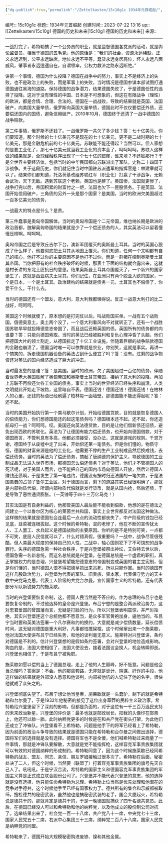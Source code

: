 ```yaml
---
{"dg-publish":true,"permalink":"/Zettelkasten/15c10g1c 1934年元首崛起/","dgPassFrontmatter":true}
---
```


编号:: 15c10g1c
标题:: 1934年元首崛起
创建时间:: 2023-07-22 13:16
up:: [[Zettelkasten/15c10g1 德国的历史和未来\|15c10g1 德国的历史和未来]]
来源:: 

---
一战打完了，希特勒搞了一个公务员的职业，就是监督德国各党派的活动，就是舆论监督员，相当于德国的五毛党。他的原话是：“我们的社会，资源永远稀缺，正义永远迟到，公平永远缺席，地位永远不平等，蠢货永远身居高位，坏人永远八面威风，肇事者永远逍遥自在，自谓领率，公权力救济之路永远断绝。”

讲第一个事情，德国为什么投降？德国在战争中的努力，事实上不是经济上的失败，也不是政治上的失败，而是军事上的失败，当时情况是德国参谋本部试图打通德国通往黑海的道路，保持德国的战争潜力，结果德国失败了，于是德国任性的选择了投降。这对于没有理性的中国、日本是不可想象的，但这在有限战争（理性）的欧洲，都是合情、合理、合法的。德国在一战战败，导致的结果就是英国、法国破产，向美国大量举债，俄罗斯向英国大量举债，德国此时不仅仅要偿还外债，还要偿还国内的国债，避免信用破产。2010年10月，德国终于还清了一战中德国的战争赔款。

第二件事情，俄罗斯不还钱了。一战俄罗斯一共欠了多少钱？答：七十亿美元。你们要知道，那个时候的七十亿美元不是现在的七十亿美元，更不是二战时期的七十亿美元，那是金融危机前的七十亿美元。苏联能不能还得起？当然可以。但人家想的是要工业化了，那七十亿美元就当我工业化的资本金了，呵呵呵呵。苏联人这样做的结果就是，全球经融秩序出现了一个七十亿的窟窿，谁来填？不还钱那行？于是全世界主要经济体，包括当时的中华民国都向苏联派出了军队，史称二十四国干涉战争。关于这段历史，你们就记住当时中国驻苏派遣军的指挥官是：林建章就可以了。结果你们都知道，托洛茨基改组苏联红军（职业化）打赢了干涉战争，无赖会武功，天下无敌。遇到苏联这个老赖，英国也是醉了。英国惨，法国就更惨了，战争打完以后，帝国积累的财富付之一炬，法国也欠下一屁股债务。于是英国、法国开始信用破产，三角债的另外一头是那个国家？是美国，当时的欧洲欠美国超过一百多亿美元的债务，

一战最大的特点是什么？是贵。

第三件蠢事是奥匈帝国解体。当时的奥匈帝国是个二元帝国，维也纳长期是欧洲的政治首都，肢解奥匈帝国的结果就是少了一个偿还债务的人，其实英法可以留着慢慢压榨啊。呵呵呵。

奥匈帝国之后是导致丘吉尔下台，澳新军团覆灭的奥斯曼土耳其，当时的英国心狠成了什么样子，他要彻底把土耳其从地图上覆灭。你们知道，任何一个文明都有自己的核心，他打不过你的主要原因不是他打不过你，而是一群猪在控制奥斯曼土耳其帝国。当你把原有的社会秩序破坏的时候，那表土下面的结构就会露出来，这就是村长讲的东北土匪抗日的意思。结果奥斯曼土耳其帝国覆灭了，一个新兴的国家诞生了，这就是西亚病夫土耳其。你们记住，在亚洲只有两个脱亚入欧的国家，一个是日本，一个是土耳其。政治建构的结果就是债务一元，土耳其也不偿债了，你爱干什么，干什么去。

当时的德国还有一个盟友，意大利，意大利我都懒得说。反正一战意大利打的比二战好，呵呵呵。

英国这个时候就傻了，原本想的是打完仗以后，叫战败国买单。一战有五个战败国，俄德奥意土，奥土两个没了，一个意大利看风向不对就转正了，还有一个战胜国苏联早早就投降德意志帝国了，而且战后还赖英国的债。英国所有的债务都的向谁要？答：只能向德国索取。当时的英法已经被胜利和复仇心理冲昏了头脑，他们把德国大片的领土割走，从德国拆走了十亿工业设施，伴随着巨额的战争赔款德国的金融也崩溃了，德国当时唯一可以依靠就是农业，你别笑，这就是事实。再讲一个搞笑的，拆走德国机器设备的英法占到什么便宜了吗？答：没有。过剩的战争物资还对英法的国内经济造成了巨大的冲击。

当时最发愁的是谁？答：是美国。当时的欧洲，欠了美国超过一百亿的债务，伴随着世界老大英国肢解了奥匈帝国和奥斯曼土耳其帝国，接纳了意大利的投降，再加上苏联不再偿还欠各工业国的债务，事实上当时的世界经济已经失序和崩溃，人类文明就此开始走下坡路，这里暗自不表。德国还钱！德国还钱！德国还钱！在柏林人的心里，还钱的标语已经刷遍了柏林每一面墙壁，那德国能不能还得起呢？答：还不起。

当时的美国开始执行第一个类马歇尔计划，开始给德国贷款，目的就是恢复德国人的偿债能力，你们想德国能还的起这笔债务吗？德国根本还不起。还不起，你还造航母打一战？呵呵呵。哎。美国还向英法德贷款，目的是让他们借新债还旧债，避免出现西欧的苏联化。英法为了让德国有能力偿还债务，也开始向德国借款，对于德国而言，不管利息有多高，他都必须接受，没办法，这就是游戏的规则。千恩万谢，德国终于从废墟中走了出来，开始偿还第一笔债务。但是你们懂的，物质守恒，德国的财富来源是他的工业化，他需要不停的生产工业制成品然后换成钱，去偿还债务。当时的英法为了偿还债务，搞起了唐纳德的保护主义，导致德国的工业制成品无法进入世界市场，那德国怎么偿还债务？对于英法，他们才不管德国人的死活呢，对于美国人而言，也不能把自己的国内市场向德国人开放，然后让德国人赚钱还债啊，于是发生了第一笔违约，德国没有按时归还法国的一笔欠款，于是法国愚蠢的占领了鲁尔工业区，对于德国而言，剩下的道路其实已经很明确了，那就是内部物质代偿，所谓内部物质代偿就是发行货币，就是从国内抢，然后还债，于是导致了恶性通货膨胀。（一英镑等于四十三万亿马克！）

其实法国是有自身利益的，他那管美国人最后能不能收到偿款，他想的是在德法之间建立一个以鲁尔区为核心的莱茵兰共和国，事实上全世界都反对法国这种做法。这样做的结果就是德国社会连最后一点点的流动性都丧失了，中产阶级的钱包已经见底，韭菜被连根拔起。这个时候的希特勒，混的老惨了，他在不断的宣传犹太人、工人罢工、水兵起义是德国战败的主要原因。你听的是不是特别可笑，一点都不可笑，底层人民信就可以了，什么对错真假，很重要吗？一战中，战争尽管很残酷，但人类最大程度的保持自己的人性，二战中，轴心国则犯下了不可饶恕的战争罪行。失序的德国急需一种社会秩序，于是兴登堡被祭出神坛，艾伯特去世以后，德国急需一名新总统，而这名总统就是兴登堡。在德国总统是一个虚君的职衔，真正掌握权力的是总理，兴登堡希望能把德意志的帝国制变成英国的君主立宪制，但是你们懂的，当时德国人恨不得把德皇抓出来吊死，所以只能作罢。当时的德国有这样几股政治势力，兴登堡为代表的军队、旧贵族、资本家，代表保守势力的天主教中央党马克思，代表工人阶级的共党台尔曼，宣传国家主义的希特勒，还有代表部分军队新锐势力的施莱歇。

当时的兴登堡要恢复帝制，这，德国人民当然是不答应的。作为总理的布吕宁也是要恢复帝制的，不过他选择的皇帝是兴登堡。布吕宁想的是整合两派政治势力，这对忠君爱国的曾国藩而言，无疑是打脸的行为，所以兴登堡表明震惊，并严厉拒绝，其实兴登堡连这个总统他都不愿意当，是众多军官黄袍加身，逼他当的。布吕宁当时要和英美法签署一个凡尔赛和约的换约，大意就是减少偿债数量，延长偿债时间，这无疑对德国是重大利好，凡事都怕搅屎棍，这个时候窜出来一个施莱歇，他对法国大使讲布吕宁已经失势，和他的谈判毫无意义。施莱特对兴登堡讲，条约对德国是不利的。估计兴登堡想的是假如条约签署，会对兴登堡的地位造成影响。狗血的是，法国大使相信了，法国大使没去，接着法国议会换人，机会转瞬即逝。兴登堡也相信了，于是布吕宁被免职。

施莱歇如愿以偿的当上了德国总理，走上了他的人生巅峰，好不惬意。问题是他会当总理吗？答案是：不会。他的那些套路，无非就是诡计、阴谋、奸诈的手段，他这样做的结果就是外部没人愿意和他谈判，内部被他坑的人记住了他的名字，很快他就成了众矢之的。

兴登堡彻底失望了。布吕宁想让他当皇帝，施莱歇就是一头蠢驴，剩下的就是希特勒和台尔曼了，于是1932年他秘密的接见了这位出身草莽的民粹主义政治家。希特勒给兴登堡留下了深刻的影响，但都是负面的，对于这位有一千三百万选民支持的未来政治新星，兴登堡的评价是：最多也就是邮政局长，把我的头像印在邮票上，他还可以舔一舔。此时纳粹党更多的时候是在和共产党在街头打架，为此他们还成立了冲锋队。兴登堡看不上希特勒，问题是他手下的将军已经看上了希特勒，因为前面的政治斗争导致的结果就是德国只能在希特勒和台尔曼之间做出选择，德国将军们的选择就是没有选择。德国将军也不是全傻，他们喊希特勒过来商量了一件事情，那就是冲锋队要解散，大意就是党不能指挥枪，这样容克军事贵族集团就可以有效的对德国纳粹的形成制约。希特勒同意了，因为这个时候施莱歇已经同希特勒的战友、盟友、同志、亲信、朋友罗姆接触过很多次了。希特勒在后面，秘密处决了二人，但这个时候，当然要（联盟了）打着容克军事贵族集团的旗号先灭自己人了。吼吼吼。于是宁汉合流，希特勒的国家主义和德国容克军事贵族集团的军国主义算是正式成立联合股份公司了。兴登堡并不能代表兴登堡的意志，他的选择就是没有选择，他只能任命希特勒为总理。希特勒上位当然是优先处理和他潜在的竞争对手德共，这个时候他手里已经有国家权力了。德共所有的集会和示威都被取缔，搜检德共的秘密武装，虽然他也是搞秘密武装的老手，国会大厦起火，希特勒说是德共干的，那就肯定是德共干的，于是一晚德国就捕获了四千名德共党员。此后，在德国已经没人可以和希特勒和他的纳粹党，以及他成立的股份制公司对抗了。选举结果出来了，社会党一百一十八席，共产党八十一席，中央党七十三席，国家人民党五十二席，右派中心集团三十三席，纳粹党二百八十八席。国家人民党是纳粹党的同盟。

希特勒来了，德国开始大规模秘密购进废铁、镍和其他金属。